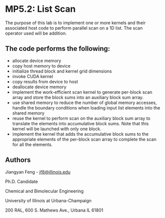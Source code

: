 # MP5.2: List Scan


The purpose of this lab is to implement one or more kernels and their associated host code to perform parallel scan on a 1D list. The scan operator used will be addition. 

## The code performs the following:
* allocate device memory
* copy host memory to device
* initialize thread block and kernel grid dimensions
* invoke CUDA kernel
* copy results from device to host
* deallocate device memory
* implement the work-efficient scan kernel to generate per-block scan array and store the block sums into an auxiliary block sum array.
* use shared memory to reduce the number of global memory accesses, handle the boundary conditions when loading input list elements into the shared memory
* reuse the kernel to perform scan on the auxiliary block sum array to translate the elements into accumulative block sums. Note that this kernel will be launched with only one block.
* implement the kernel that adds the accumulative block sums to the appropriate elements of the per-block scan array to complete the scan for all the elements.

## Authors

Jiangyan Feng - jf8@illinois.edu

Ph.D. Candidate

Chemical and Bimolecular Engineering

University of Illinois at Urbana-Champaign

200 RAL, 600 S. Mathews Ave., Urbana IL 61801
